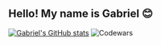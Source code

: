 ## Hello! My name is Gabriel 😊

[![Gabriel's GitHub stats](https://github-readme-stats-ten-gilt.vercel.app/api?username=GabrielPRomero&count_private=true&show_icons=true&theme=radical)](https://github.com/anuraghazra/github-readme-stats)
![Codewars](https://github.r2v.ch/codewars?user=GabrielPRomero&stroke=%23BB432C)


